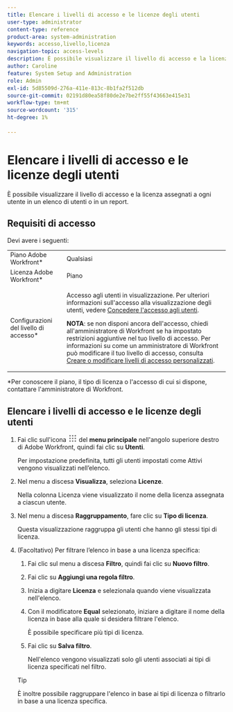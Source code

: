 ```yaml
---
title: Elencare i livelli di accesso e le licenze degli utenti
user-type: administrator
content-type: reference
product-area: system-administration
keywords: accesso,livello,licenza
navigation-topic: access-levels
description: È possibile visualizzare il livello di accesso e la licenza assegnati a ogni utente in un elenco di utenti o in un report.
author: Caroline
feature: System Setup and Administration
role: Admin
exl-id: 5d85509d-276a-411e-813c-8b1fa2f512db
source-git-commit: 02191d80ea58f80de2e7be2ff55f43663e415e31
workflow-type: tm+mt
source-wordcount: '315'
ht-degree: 1%

---
```


# Elencare i livelli di accesso e le licenze degli utenti

È possibile visualizzare il livello di accesso e la licenza assegnati a ogni utente in un elenco di utenti o in un report.

## Requisiti di accesso

Devi avere i seguenti:

<table style="table-layout:auto"> 
 <col> 
 <col> 
 <tbody> 
  <tr> 
   <td role="rowheader">Piano Adobe Workfront*</td> 
   <td>Qualsiasi</td> 
  </tr> 
  <tr> 
   <td role="rowheader">Licenza Adobe Workfront*</td> 
   <td>Piano</td> 
  </tr> 
  <tr> 
   <td role="rowheader">Configurazioni del livello di accesso*</td> 
   <td> <p>Accesso agli utenti in visualizzazione. Per ulteriori informazioni sull'accesso alla visualizzazione degli utenti, vedere <a href="../../../administration-and-setup/add-users/configure-and-grant-access/grant-access-other-users.md" class="MCXref xref">Concedere l'accesso agli utenti</a>.</p> <p><b>NOTA</b>: se non disponi ancora dell'accesso, chiedi all'amministratore di Workfront se ha impostato restrizioni aggiuntive nel tuo livello di accesso. Per informazioni su come un amministratore di Workfront può modificare il tuo livello di accesso, consulta <a href="../../../administration-and-setup/add-users/configure-and-grant-access/create-modify-access-levels.md" class="MCXref xref">Creare o modificare livelli di accesso personalizzati</a>.</p> </td> 
  </tr> 
 </tbody> 
</table>

&#42;Per conoscere il piano, il tipo di licenza o l&#39;accesso di cui si dispone, contattare l&#39;amministratore di Workfront.

## Elencare i livelli di accesso e le licenze degli utenti

1. Fai clic sull&#39;icona ![](assets/main-menu-icon.png) del **menu principale** nell&#39;angolo superiore destro di Adobe Workfront, quindi fai clic su **Utenti**.

   Per impostazione predefinita, tutti gli utenti impostati come Attivi vengono visualizzati nell’elenco.

1. Nel menu a discesa **Visualizza**, seleziona **Licenze**.

   Nella colonna Licenza viene visualizzato il nome della licenza assegnata a ciascun utente.

1. Nel menu a discesa **Raggruppamento**, fare clic su **Tipo di licenza**.

   Questa visualizzazione raggruppa gli utenti che hanno gli stessi tipi di licenza.

1. (Facoltativo) Per filtrare l’elenco in base a una licenza specifica:

   1. Fai clic sul menu a discesa **Filtro**, quindi fai clic su **Nuovo filtro**.

   1. Fai clic su **Aggiungi una regola filtro**.
   1. Inizia a digitare **Licenza** e selezionala quando viene visualizzata nell&#39;elenco.
   1. Con il modificatore **Equal** selezionato, iniziare a digitare il nome della licenza in base alla quale si desidera filtrare l&#39;elenco.

      È possibile specificare più tipi di licenza.

   1. Fai clic su **Salva filtro**.

      Nell&#39;elenco vengono visualizzati solo gli utenti associati ai tipi di licenza specificati nel filtro.

   >[!TIP]
   >
   >È inoltre possibile raggruppare l&#39;elenco in base ai tipi di licenza o filtrarlo in base a una licenza specifica.

